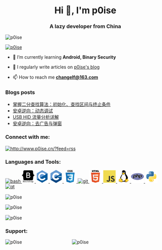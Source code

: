 <h1 align="center">Hi 👋, I'm p0ise</h1>
<h3 align="center">A lazy developer from China</h3>

<p align="left"> <img src="https://komarev.com/ghpvc/?username=p0ise&label=Profile%20views&color=0e75b6&style=flat" alt="p0ise" /> </p>

<p align="left"> <a href="https://github.com/ryo-ma/github-profile-trophy"><img src="https://github-profile-trophy.vercel.app/?username=p0ise&theme=tokyonight" alt="p0ise" /></a> </p>

- 🌱 I’m currently learning **Android, Binary Security**

- 📝 I regularly write articles on [p0ise's blog](https://www.p0ise.com)

- 📫 How to reach me **changelf@163.com**

### Blogs posts
<!-- BLOG-POST-LIST:START -->
- [掌握二分查找算法：初始化、查找区间与终止条件](https://www.p0ise.cn/misc/mastering-binary-search-initialization-interval-termination.html)
- [安卓逆向：动态调试](https://www.p0ise.cn/ctf/reverse/android-reverse-engineering-dynamic-debugging-guide.html)
- [USB HID 流量分析详解](https://www.p0ise.cn/misc/usb-hid-traffic-analysis.html)
- [安卓逆向：去广告与弹窗](https://www.p0ise.cn/ctf/reverse/android-reverse-ad-and-popup-removal-guide.html)
<!-- BLOG-POST-LIST:END -->

<h3 align="left">Connect with me:</h3>
<p align="left">
<a href="/http://www.p0ise.cn/?feed=rss" target="blank"><img align="center" src="https://raw.githubusercontent.com/rahuldkjain/github-profile-readme-generator/master/src/images/icons/Social/rss.svg" alt="http://www.p0ise.cn/?feed=rss" height="30" width="40" /></a>
</p>

<h3 align="left">Languages and Tools:</h3>
<p align="left"> <a href="https://www.gnu.org/software/bash/" target="_blank" rel="noreferrer"> <img src="https://www.vectorlogo.zone/logos/gnu_bash/gnu_bash-icon.svg" alt="bash" width="40" height="40"/> </a> <a href="https://getbootstrap.com" target="_blank" rel="noreferrer"> <img src="https://raw.githubusercontent.com/devicons/devicon/master/icons/bootstrap/bootstrap-plain-wordmark.svg" alt="bootstrap" width="40" height="40"/> </a> <a href="https://www.cprogramming.com/" target="_blank" rel="noreferrer"> <img src="https://raw.githubusercontent.com/devicons/devicon/master/icons/c/c-original.svg" alt="c" width="40" height="40"/> </a> <a href="https://www.w3schools.com/cpp/" target="_blank" rel="noreferrer"> <img src="https://raw.githubusercontent.com/devicons/devicon/master/icons/cplusplus/cplusplus-original.svg" alt="cplusplus" width="40" height="40"/> </a> <a href="https://www.w3schools.com/css/" target="_blank" rel="noreferrer"> <img src="https://raw.githubusercontent.com/devicons/devicon/master/icons/css3/css3-original-wordmark.svg" alt="css3" width="40" height="40"/> </a> <a href="https://git-scm.com/" target="_blank" rel="noreferrer"> <img src="https://www.vectorlogo.zone/logos/git-scm/git-scm-icon.svg" alt="git" width="40" height="40"/> </a> <a href="https://www.w3.org/html/" target="_blank" rel="noreferrer"> <img src="https://raw.githubusercontent.com/devicons/devicon/master/icons/html5/html5-original-wordmark.svg" alt="html5" width="40" height="40"/> </a> <a href="https://developer.mozilla.org/en-US/docs/Web/JavaScript" target="_blank" rel="noreferrer"> <img src="https://raw.githubusercontent.com/devicons/devicon/master/icons/javascript/javascript-original.svg" alt="javascript" width="40" height="40"/> </a> <a href="https://www.linux.org/" target="_blank" rel="noreferrer"> <img src="https://raw.githubusercontent.com/devicons/devicon/master/icons/linux/linux-original.svg" alt="linux" width="40" height="40"/> </a> <a href="https://www.php.net" target="_blank" rel="noreferrer"> <img src="https://raw.githubusercontent.com/devicons/devicon/master/icons/php/php-original.svg" alt="php" width="40" height="40"/> </a> <a href="https://www.python.org" target="_blank" rel="noreferrer"> <img src="https://raw.githubusercontent.com/devicons/devicon/master/icons/python/python-original.svg" alt="python" width="40" height="40"/> </a> <a href="https://www.qt.io/" target="_blank" rel="noreferrer"> <img src="https://upload.wikimedia.org/wikipedia/commons/0/0b/Qt_logo_2016.svg" alt="qt" width="40" height="40"/> </a> </p>

<p><img align="center" src="https://github-readme-stats-opal-five-16.vercel.app/api/top-langs?username=p0ise&show_icons=true&locale=en&layout=compact&theme=tokyonight" alt="p0ise" /></p>

<p><img align="center" src="https://github-readme-stats-opal-five-16.vercel.app/api?username=p0ise&show_icons=true&cache_seconds=1800&locale=en&theme=tokyonight" alt="p0ise" /></p>

<p><img align="center" src="https://github-readme-streak-stats.herokuapp.com/?user=p0ise&theme=tokyonight" alt="p0ise" /></p>

<h3 align="left">Support:</h3>
<p><a href="https://www.buymeacoffee.com/p0ise"> <img align="left" src="https://cdn.buymeacoffee.com/buttons/v2/default-yellow.png" height="50" width="210" alt="p0ise" /></a><a href="https://ko-fi.com/p0ise"> <img align="left" src="https://cdn.ko-fi.com/cdn/kofi3.png?v=3" height="50" width="210" alt="p0ise" /></a></p><br><br>

<!--
**p0ise/p0ise** is a ✨ _special_ ✨ repository because its `README.md` (this file) appears on your GitHub profile.

Here are some ideas to get you started:

- 🔭 I’m currently working on ...
- 🌱 I’m currently learning ...
- 👯 I’m looking to collaborate on ...
- 🤔 I’m looking for help with ...
- 💬 Ask me about ...
- 📫 How to reach me: ...
- 😄 Pronouns: ...
- ⚡ Fun fact: ...
-->
